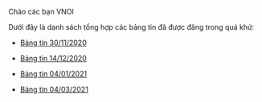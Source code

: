 Chào các bạn VNOI

Dưới đây là danh sách tổng hợp các bảng tin đã được đăng trong quá khứ:

* [Bảng tin 30/11/2020](https://vnoi.info/wiki/news-bulletin/b%E1%BA%A3ng-tin-30112020.md)

* [Bảng tin 14/12/2020](https://vnoi.info/wiki/news-bulletin/b%E1%BA%A3ng-tin-14122020.md)

* [Bảng tin 04/01/2021](https://vnoi.info/wiki/news-bulletin/b%E1%BA%A3ng-tin-04012021.md)

* [Bảng tin 04/03/2021](https://vnoi.info/wiki/news-bulletin/b%E1%BA%A3ng-tin-04032021.md)